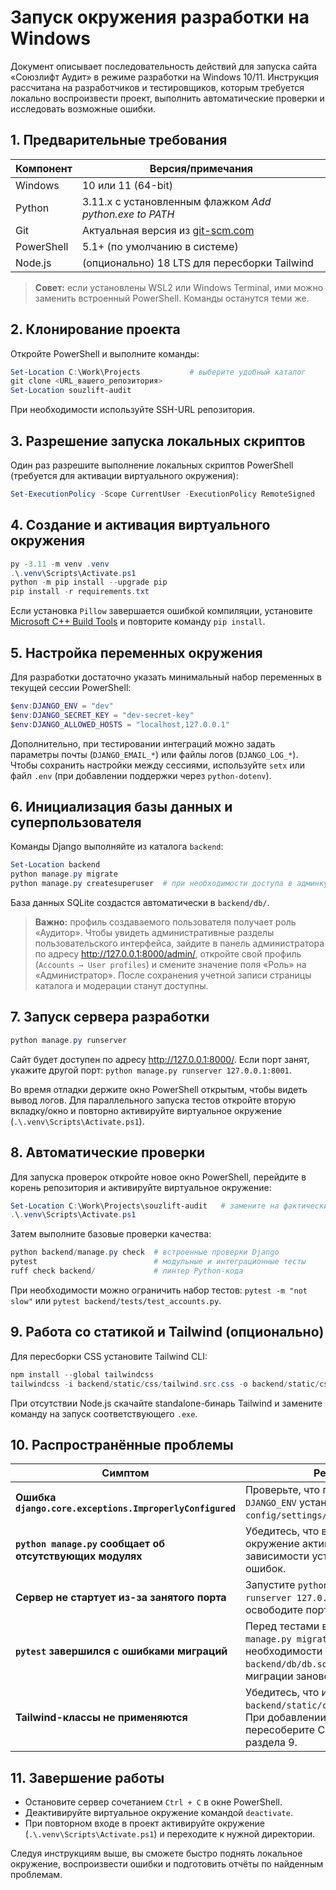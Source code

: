 # Запуск окружения разработки на Windows

Документ описывает последовательность действий для запуска сайта «Союзлифт Аудит» в режиме разработки на Windows 10/11. Инструкция рассчитана на разработчиков и тестировщиков, которым требуется локально воспроизвести проект, выполнить автоматические проверки и исследовать возможные ошибки.

## 1. Предварительные требования

| Компонент | Версия/примечания |
|-----------|-------------------|
| Windows   | 10 или 11 (64-bit) |
| Python    | 3.11.x с установленным флажком *Add python.exe to PATH* |
| Git       | Актуальная версия из [git-scm.com](https://git-scm.com/download/win) |
| PowerShell| 5.1+ (по умолчанию в системе) |
| Node.js   | (опционально) 18 LTS для пересборки Tailwind |

> **Совет:** если установлены WSL2 или Windows Terminal, ими можно заменить встроенный PowerShell. Команды останутся теми же.

## 2. Клонирование проекта

Откройте PowerShell и выполните команды:

```powershell
Set-Location C:\Work\Projects           # выберите удобный каталог
git clone <URL_вашего_репозитория>
Set-Location souzlift-audit
```

При необходимости используйте SSH-URL репозитория.

## 3. Разрешение запуска локальных скриптов

Один раз разрешите выполнение локальных скриптов PowerShell (требуется для активации виртуального окружения):

```powershell
Set-ExecutionPolicy -Scope CurrentUser -ExecutionPolicy RemoteSigned
```

## 4. Создание и активация виртуального окружения

```powershell
py -3.11 -m venv .venv
.\.venv\Scripts\Activate.ps1
python -m pip install --upgrade pip
pip install -r requirements.txt
```

Если установка `Pillow` завершается ошибкой компиляции, установите [Microsoft C++ Build Tools](https://visualstudio.microsoft.com/visual-cpp-build-tools/) и повторите команду `pip install`.

## 5. Настройка переменных окружения

Для разработки достаточно указать минимальный набор переменных в текущей сессии PowerShell:

```powershell
$env:DJANGO_ENV = "dev"
$env:DJANGO_SECRET_KEY = "dev-secret-key"
$env:DJANGO_ALLOWED_HOSTS = "localhost,127.0.0.1"
```

Дополнительно, при тестировании интеграций можно задать параметры почты (`DJANGO_EMAIL_*`) или файлы логов (`DJANGO_LOG_*`). Чтобы сохранить настройки между сессиями, используйте `setx` или файл `.env` (при добавлении поддержки через `python-dotenv`).

## 6. Инициализация базы данных и суперпользователя

Команды Django выполняйте из каталога `backend`:

```powershell
Set-Location backend
python manage.py migrate
python manage.py createsuperuser  # при необходимости доступа в админку
```

База данных SQLite создастся автоматически в `backend/db/`.

> **Важно:** профиль создаваемого пользователя получает роль «Аудитор». Чтобы
> увидеть административные разделы пользовательского интерфейса, зайдите в
> панель администратора по адресу <http://127.0.0.1:8000/admin/>, откройте свой
> профиль (`Accounts → User profiles`) и смените значение поля «Роль» на
> «Администратор». После сохранения учетной записи страницы каталога и
> модерации станут доступны.

## 7. Запуск сервера разработки

```powershell
python manage.py runserver
```

Сайт будет доступен по адресу <http://127.0.0.1:8000/>. Если порт занят, укажите другой порт: `python manage.py runserver 127.0.0.1:8001`.

Во время отладки держите окно PowerShell открытым, чтобы видеть вывод логов. Для параллельного запуска тестов откройте вторую вкладку/окно и повторно активируйте виртуальное окружение (`.\.venv\Scripts\Activate.ps1`).

## 8. Автоматические проверки

Для запуска проверок откройте новое окно PowerShell, перейдите в корень репозитория и активируйте виртуальное окружение:

```powershell
Set-Location C:\Work\Projects\souzlift-audit   # замените на фактический путь к проекту
.\.venv\Scripts\Activate.ps1
```

Затем выполните базовые проверки качества:

```powershell
python backend/manage.py check  # встроенные проверки Django
pytest                          # модульные и интеграционные тесты
ruff check backend/             # линтер Python-кода
```

При необходимости можно ограничить набор тестов: `pytest -m "not slow"` или `pytest backend/tests/test_accounts.py`.

## 9. Работа со статикой и Tailwind (опционально)

Для пересборки CSS установите Tailwind CLI:

```powershell
npm install --global tailwindcss
tailwindcss -i backend/static/css/tailwind.src.css -o backend/static/css/tailwind.min.css --minify
```

При отсутствии Node.js скачайте standalone-бинарь Tailwind и замените команду на запуск соответствующего `.exe`.

## 10. Распространённые проблемы

| Симптом | Решение |
|---------|---------|
| **Ошибка `django.core.exceptions.ImproperlyConfigured`** | Проверьте, что переменная `DJANGO_ENV` установлена в `dev` и файл `config/settings/dev.py` доступен. |
| **`python manage.py` сообщает об отсутствующих модулях** | Убедитесь, что виртуальное окружение активировано и зависимости установлены без ошибок. |
| **Сервер не стартует из-за занятого порта** | Запустите `python manage.py runserver 127.0.0.1:8001` или освободите порт 8000. |
| **`pytest` завершился с ошибками миграций** | Перед тестами выполните `python manage.py migrate`. При необходимости удалите файл `backend/db/db.sqlite3` и запустите миграции заново. |
| **Tailwind-классы не применяются** | Убедитесь, что используете файл `backend/static/css/tailwind.min.css`. При добавлении новых классов пересоберите CSS командой из раздела 9. |

## 11. Завершение работы

- Остановите сервер сочетанием `Ctrl + C` в окне PowerShell.
- Деактивируйте виртуальное окружение командой `deactivate`.
- При повторном входе в проект активируйте окружение (`.\.venv\Scripts\Activate.ps1`) и переходите к нужной директории.

Следуя инструкциям выше, вы сможете быстро поднять локальное окружение, воспроизвести ошибки и подготовить отчёты по найденным проблемам.
